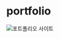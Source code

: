 # portfolio

<div>
<img src="../portfolio_website/static/images/common/main_full.png" alt="포트폴리오 사이트"/>
</div>
